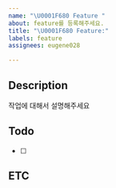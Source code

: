 ```yaml
---
name: "\U0001F680 Feature "
about: feature를 등록해주세요.
title: "\U0001F680 Feature:"
labels: feature
assignees: eugene028

---
```


## Description
작업에 대해서 설명해주세요

## Todo
- [ ]

## ETC
